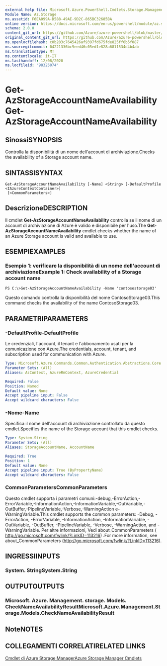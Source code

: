 ```yaml
---
external help file: Microsoft.Azure.PowerShell.Cmdlets.Storage.Management.dll-Help.xml
Module Name: Az.Storage
ms.assetid: F6EA099A-D588-49AE-9D2C-865BC32685BA
online version: https://docs.microsoft.com/en-us/powershell/module/az.storage/get-azstorageaccountnameavailability
schema: 2.0.0
content_git_url: https://github.com/Azure/azure-powershell/blob/master/src/Storage/Storage.Management/help/Get-AzStorageAccountNameAvailability.md
original_content_git_url: https://github.com/Azure/azure-powershell/blob/master/src/Storage/Storage.Management/help/Get-AzStorageAccountNameAvailability.md
ms.openlocfilehash: c0b283c7645426af9397fd675fde825ff0b5f087
ms.sourcegitcommit: 04221336bc9eed46c05ed1e828a6811534d4b4ab
ms.translationtype: MT
ms.contentlocale: it-IT
ms.lasthandoff: 12/08/2020
ms.locfileid: "98325074"
---
```

# <span data-ttu-id="056c2-101">Get-AzStorageAccountNameAvailability</span><span class="sxs-lookup"><span data-stu-id="056c2-101">Get-AzStorageAccountNameAvailability</span></span>

## <span data-ttu-id="056c2-102">Sinossi</span><span class="sxs-lookup"><span data-stu-id="056c2-102">SYNOPSIS</span></span>
<span data-ttu-id="056c2-103">Controlla la disponibilità di un nome dell'account di archiviazione.</span><span class="sxs-lookup"><span data-stu-id="056c2-103">Checks the availability of a Storage account name.</span></span>

## <span data-ttu-id="056c2-104">SINTASSI</span><span class="sxs-lookup"><span data-stu-id="056c2-104">SYNTAX</span></span>

```
Get-AzStorageAccountNameAvailability [-Name] <String> [-DefaultProfile <IAzureContextContainer>]
 [<CommonParameters>]
```

## <span data-ttu-id="056c2-105">Descrizione</span><span class="sxs-lookup"><span data-stu-id="056c2-105">DESCRIPTION</span></span>
<span data-ttu-id="056c2-106">Il cmdlet **Get-AzStorageAccountNameAvailability** controlla se il nome di un account di archiviazione di Azure è valido e disponibile per l'uso.</span><span class="sxs-lookup"><span data-stu-id="056c2-106">The **Get-AzStorageAccountNameAvailability** cmdlet checks whether the name of an Azure Storage account is valid and available to use.</span></span>

## <span data-ttu-id="056c2-107">ESEMPI</span><span class="sxs-lookup"><span data-stu-id="056c2-107">EXAMPLES</span></span>

### <span data-ttu-id="056c2-108">Esempio 1: verificare la disponibilità di un nome dell'account di archiviazione</span><span class="sxs-lookup"><span data-stu-id="056c2-108">Example 1: Check availability of a Storage account name</span></span>
```
PS C:\>Get-AzStorageAccountNameAvailability -Name 'contosostorage03'
```

<span data-ttu-id="056c2-109">Questo comando controlla la disponibilità del nome ContosoStorage03.</span><span class="sxs-lookup"><span data-stu-id="056c2-109">This command checks the availability of the name ContosoStorage03.</span></span>

## <span data-ttu-id="056c2-110">PARAMETRI</span><span class="sxs-lookup"><span data-stu-id="056c2-110">PARAMETERS</span></span>

### <span data-ttu-id="056c2-111">-DefaultProfile</span><span class="sxs-lookup"><span data-stu-id="056c2-111">-DefaultProfile</span></span>
<span data-ttu-id="056c2-112">Le credenziali, l'account, il tenant e l'abbonamento usati per la comunicazione con Azure.</span><span class="sxs-lookup"><span data-stu-id="056c2-112">The credentials, account, tenant, and subscription used for communication with Azure.</span></span>

```yaml
Type: Microsoft.Azure.Commands.Common.Authentication.Abstractions.Core.IAzureContextContainer
Parameter Sets: (All)
Aliases: AzContext, AzureRmContext, AzureCredential

Required: False
Position: Named
Default value: None
Accept pipeline input: False
Accept wildcard characters: False
```

### <span data-ttu-id="056c2-113">-Nome</span><span class="sxs-lookup"><span data-stu-id="056c2-113">-Name</span></span>
<span data-ttu-id="056c2-114">Specifica il nome dell'account di archiviazione controllato da questo cmdlet.</span><span class="sxs-lookup"><span data-stu-id="056c2-114">Specifies the name of the Storage account that this cmdlet checks.</span></span>

```yaml
Type: System.String
Parameter Sets: (All)
Aliases: StorageAccountName, AccountName

Required: True
Position: 1
Default value: None
Accept pipeline input: True (ByPropertyName)
Accept wildcard characters: False
```

### <span data-ttu-id="056c2-115">CommonParameters</span><span class="sxs-lookup"><span data-stu-id="056c2-115">CommonParameters</span></span>
<span data-ttu-id="056c2-116">Questo cmdlet supporta i parametri comuni:-debug,-ErrorAction,-ErrorVariable,-InformationAction,-InformationVariable,-OutVariable,-OutBuffer,-PipelineVariable,-Verbose,-WarningAction e-WarningVariable.</span><span class="sxs-lookup"><span data-stu-id="056c2-116">This cmdlet supports the common parameters: -Debug, -ErrorAction, -ErrorVariable, -InformationAction, -InformationVariable, -OutVariable, -OutBuffer, -PipelineVariable, -Verbose, -WarningAction, and -WarningVariable.</span></span> <span data-ttu-id="056c2-117">Per altre informazioni, Vedi about_CommonParameters ( http://go.microsoft.com/fwlink/?LinkID=113216) .</span><span class="sxs-lookup"><span data-stu-id="056c2-117">For more information, see about_CommonParameters (http://go.microsoft.com/fwlink/?LinkID=113216).</span></span>

## <span data-ttu-id="056c2-118">INGRESSI</span><span class="sxs-lookup"><span data-stu-id="056c2-118">INPUTS</span></span>

### <span data-ttu-id="056c2-119">System. String</span><span class="sxs-lookup"><span data-stu-id="056c2-119">System.String</span></span>

## <span data-ttu-id="056c2-120">OUTPUT</span><span class="sxs-lookup"><span data-stu-id="056c2-120">OUTPUTS</span></span>

### <span data-ttu-id="056c2-121">Microsoft. Azure. Management. storage. Models. CheckNameAvailabilityResult</span><span class="sxs-lookup"><span data-stu-id="056c2-121">Microsoft.Azure.Management.Storage.Models.CheckNameAvailabilityResult</span></span>

## <span data-ttu-id="056c2-122">Note</span><span class="sxs-lookup"><span data-stu-id="056c2-122">NOTES</span></span>

## <span data-ttu-id="056c2-123">COLLEGAMENTI CORRELATI</span><span class="sxs-lookup"><span data-stu-id="056c2-123">RELATED LINKS</span></span>

[<span data-ttu-id="056c2-124">Cmdlet di Azure Storage Manager</span><span class="sxs-lookup"><span data-stu-id="056c2-124">Azure Storage Manager Cmdlets</span></span>](./Az.Storage.md)


